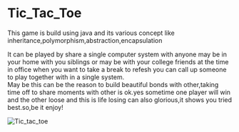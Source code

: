 # Tic_Tac_Toe
This game is build using java and its various concept like inheritance,polymorphism,abstraction,encapsulation

<p>It can be played by share a single computer system with anyone may be in your home with you siblings or may be with your college friends at the time in office when you want to take a break to refesh you can call up someone to play together with in a single system.
<br>
May be this can be the reason to build beautiful bonds with other,taking time off to share moments with other is ok.yes sometime one player will win and the other loose and this is life losing can also glorious,it shows you tried best.so,be it enjoy!</p>
 
 
![Tic_tac_toe](https://github.com/Satyapt001/Tic_tac_toe/assets/126075100/38a08abd-cd52-4e92-b56d-e112ff58812a)
